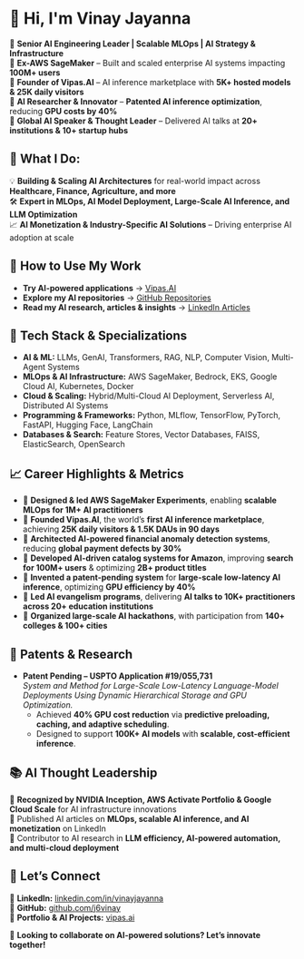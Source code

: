 # 👋 Hi, I'm Vinay Jayanna

🚀 **Senior AI Engineering Leader | Scalable MLOps | AI Strategy & Infrastructure**  
🔹 **Ex-AWS SageMaker** – Built and scaled enterprise AI systems impacting **100M+ users**  
🔹 **Founder of Vipas.AI** – AI inference marketplace with **5K+ hosted models & 25K daily visitors**  
🔹 **AI Researcher & Innovator** – **Patented AI inference optimization**, reducing **GPU costs by 40%**  
🔹 **Global AI Speaker & Thought Leader** – Delivered AI talks at **20+ institutions & 10+ startup hubs**  

## 📌 What I Do:
💡 **Building & Scaling AI Architectures** for real-world impact across **Healthcare, Finance, Agriculture, and more**  
🛠 **Expert in MLOps, AI Model Deployment, Large-Scale AI Inference, and LLM Optimization**  
📈 **AI Monetization & Industry-Specific AI Solutions** – Driving enterprise AI adoption at scale  

## 🚀 How to Use My Work
- **Try AI-powered applications** → [Vipas.AI](https://www.vipas.ai)
- **Explore my AI repositories** → [GitHub Repositories](https://github.com/j6vinay?tab=repositories)
- **Read my AI research, articles & insights** → [LinkedIn Articles](https://www.linkedin.com/in/vinayjayanna/recent-activity/articles/)

## 🔧 Tech Stack & Specializations
- **AI & ML:** LLMs, GenAI, Transformers, RAG, NLP, Computer Vision, Multi-Agent Systems
- **MLOps & AI Infrastructure:** AWS SageMaker, Bedrock, EKS, Google Cloud AI, Kubernetes, Docker
- **Cloud & Scaling:** Hybrid/Multi-Cloud AI Deployment, Serverless AI, Distributed AI Systems
- **Programming & Frameworks:** Python, MLflow, TensorFlow, PyTorch, FastAPI, Hugging Face, LangChain
- **Databases & Search:** Feature Stores, Vector Databases, FAISS, ElasticSearch, OpenSearch

## 📈 Career Highlights & Metrics
- 📌 **Designed & led AWS SageMaker Experiments**, enabling **scalable MLOps for 1M+ AI practitioners**
- 📌 **Founded Vipas.AI**, the world’s **first AI inference marketplace**, achieving **25K daily visitors & 1.5K DAUs in 90 days**
- 📌 **Architected AI-powered financial anomaly detection systems**, reducing **global payment defects by 30%**
- 📌 **Developed AI-driven catalog systems for Amazon**, improving **search for 100M+ users** & optimizing **2B+ product titles**
- 📌 **Invented a patent-pending system** for **large-scale low-latency AI inference**, optimizing **GPU efficiency by 40%**
- 📌 **Led AI evangelism programs**, delivering **AI talks to 10K+ practitioners across 20+ education institutions**
- 📌 **Organized large-scale AI hackathons**, with participation from **140+ colleges & 100+ cities**

## 📜 Patents & Research
- **Patent Pending – USPTO Application #19/055,731**  
  *System and Method for Large-Scale Low-Latency Language-Model Deployments Using Dynamic Hierarchical Storage and GPU Optimization.*
  - Achieved **40% GPU cost reduction** via **predictive preloading, caching, and adaptive scheduling**.
  - Designed to support **100K+ AI models** with **scalable, cost-efficient inference**.

## 📚 AI Thought Leadership
🔹 **Recognized by NVIDIA Inception, AWS Activate Portfolio & Google Cloud Scale** for AI infrastructure innovations  
🔹 Published AI articles on **MLOps, scalable AI inference, and AI monetization** on LinkedIn  
🔹 Contributor to AI research in **LLM efficiency, AI-powered automation, and multi-cloud deployment**  

## 📢 Let’s Connect
📌 **LinkedIn:** [linkedin.com/in/vinayjayanna](https://www.linkedin.com/in/vinayjayanna/)  
📌 **GitHub:** [github.com/j6vinay](https://github.com/j6vinay)  
📌 **Portfolio & AI Projects:** [vipas.ai](https://www.vipas.ai)  

🚀 **Looking to collaborate on AI-powered solutions? Let’s innovate together!**
